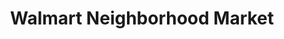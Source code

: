 ---
title: "Walmart Neighborhood Market"
url: /oro-valley/walmart-neighborhood-market/
shop: supermarket
---